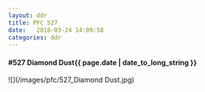 ```yaml
---
layout: ddr
title: PFC 527
date:   2018-03-24 14:09:58
categories: ddr
---
```


#### **#527** Diamond Dust<span class="pull-right">{{ page.date | date_to_long_string }}</span>
![](/images/pfc/527_Diamond Dust.jpg)
